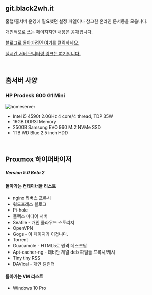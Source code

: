 git.black2wh.it
--------

홈랩/홈서버 운영에 필요했던 설정 파일이나 참고한 온라인 문서등을 모읍니다.

개인적으로 쓰는 페이지지만 내용은 공개입니다.


[블로그로 돌아가려면 여기를 클릭하세요.](https://black2wh.it)

[실시간 서버 모니터링 링크는 여기입니다.](https://monitor.black2wh.it)

&nbsp;

홈서버 사양
------
### HP Prodesk 600 G1 Mini
![homeserver](https://git.black2wh.it/joo/Homelab/raw/master/Images/homeserver.jpg)


* Intel i5 4590t 2.0GHz 4 core/4 thread, TDP 35W
* 16GB DDR3l Memory
* 250GB Samsung EVO 960 M.2 NVMe SSD
* 1TB WD Blue 2.5 inch HDD

&nbsp;

Proxmox 하이퍼바이저 
--------
##### Version 5.0 Beta 2
#### 돌아가는 컨테이너들 리스트
* nginx 리버스 프록시
* 워드프레스 블로그
* Pi-hole
* 플렉스 미디어 서버
* Seafile - 개인 클라우드 스토리지
* OpenVPN
* Gogs - 이 페이지가 이겁니다.
* Torrent
* Guacamole - HTML5로 원격 데스크탑
* Apt-cacher-ng - 데비안 계열 deb 파일들 프록시/캐시
* Tiny tiny RSS
* DAVical - 개인 캘린더

#### 돌아가는 VM 리스트
* Windows 10 Pro